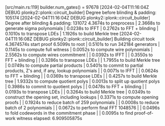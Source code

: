 [src/main.rs:119] builder.num_gates() = 97678
[2024-02-04T11:16:04Z DEBUG plonky2::plonk::circuit_builder] Degree before blinding & padding: 105174
[2024-02-04T11:16:04Z DEBUG plonky2::plonk::circuit_builder] Degree after blinding & padding: 131072
4.3674s to preprocess
| 2.3668s to generate sigma polynomials
| 0.0238s to IFFT
| 0.2762s to FFT + blinding
| 0.1010s to transpose LDEs
| 1.1926s to build Merkle tree
[2024-02-04T11:16:08Z DEBUG plonky2::plonk::circuit_builder] Building circuit took 4.3674574s
start proof
6.5099s to root
| 0.5101s to run 342184 generators
| 0.1145s to compute full witness
| 0.0052s to compute wire polynomials
| 2.5562s to compute wires commitment
| | 0.0392s to IFFT
| | 0.3550s to FFT + blinding
| | 0.3286s to transpose LDEs
| | 1.7955s to build Merkle tree
| 0.0749s to compute partial products
| 0.5401s to commit to partial products, Z's and, if any, lookup polynomials
| | 0.0071s to IFFT
| | 0.0624s to FFT + blinding
| | 0.0369s to transpose LDEs
| | 0.4257s to build Merkle tree
| 1.9332s to compute quotient polys
| 0.0013s to split up quotient polys
| 0.3986s to commit to quotient polys
| | 0.0478s to FFT + blinding
| | 0.0193s to transpose LDEs
| | 0.3264s to build Merkle tree
| 0.0349s to construct the opening set, including lookups
| 0.3371s to compute opening proofs
| | 0.1924s to reduce batch of 259 polynomials
| | 0.0008s to reduce batch of 2 polynomials
| | 0.0672s to perform final FFT 1048576
| | 0.0496s to fold codewords in the commitment phase
| | 0.0095s to find proof-of-work witness
elapsed: 6.909505875s